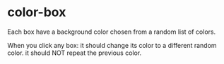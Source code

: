 # color-box

Each box have a background color chosen from a random list of colors.

When you click any box:
it should change its color to a different random color.
it should NOT repeat the previous color.
